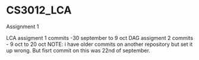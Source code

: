 # CS3012_LCA
Assignment 1

LCA assigment 1 commits -30 september to 9 oct
DAG assigment 2 commits - 9 oct to 20 oct
NOTE: i have older commits on another repository but set it up wrong. But fisrt commit on this was 22nd of september.
